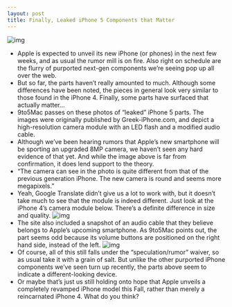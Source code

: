 ```yaml
---
layout: post
title: Finally, Leaked iPhone 5 Components that Matter
---
```

![img](http://media.idownloadblog.com/wp-content/uploads/2011/08/camera-ip51-600x525-e1314738481886.jpg)
* Apple is expected to unveil its new iPhone (or phones) in the next few weeks, and as usual the rumor mill is on fire. Also right on schedule are the flurry of purported next-gen components we’re seeing pop up all over the web.
* But so far, the parts haven’t really amounted to much. Although some differences have been noted, the pieces in general look very similar to those found in the iPhone 4. Finally, some parts have surfaced that actually matter…
* 9to5Mac passes on these photos of “leaked” iPhone 5 parts. The images were originally published by Greek-iPhone.com, and depict a high-resolution camera module with an LED flash and a modified audio cable.
* Although we’ve been hearing rumors that Apple’s new smartphone will be sporting an upgraded 8MP camera, we haven’t seen any hard evidence of that yet. And while the image above is far from confirmation, it does lend support to the theory.
* “The camera can see in the photo is quite different from that of the previous generation iPhone. The new camera is round and seems more megapixels.”
* Yeah, Google Translate didn’t give us a lot to work with, but it doesn’t take much to see that the module is indeed different. Just look at the iPhone 4’s camera module below. There’s a definite difference in size and quality.
![img](http://media.idownloadblog.com/wp-content/uploads/2011/08/iphone_4_camera-e1314738994979.jpg)
* The site also included a snapshot of an audio cable that they believe belongs to Apple’s upcoming smartphone. As 9to5Mac points out, the part seems odd because its volume buttons are positioned on the right hand side, instead of the left.
![img](http://media.idownloadblog.com/wp-content/uploads/2011/08/iphone-5-flex-cable-grek-iphone-leak-001-e1314739091759.jpg)
* Of course, all of this still falls under the “speculation/rumor” waiver, so as usual take it with a grain of salt. But unlike the other purported iPhone components we’ve seen turn up recently, the parts above seem to indicate a different-looking device.
* Or maybe that’s just us still holding onto hope that Apple unveils a completely revamped iPhone model this Fall, rather than merely a reincarnated iPhone 4. What do you think?

